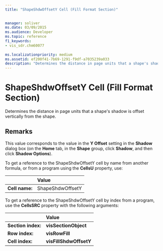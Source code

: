 ```yaml
---
title: "ShapeShdwOffsetY Cell (Fill Format Section)"
 
 
manager: soliver
ms.date: 03/09/2015
ms.audience: Developer
ms.topic: reference
f1_keywords:
- vis_sdr.chm60077
 
ms.localizationpriority: medium
ms.assetid: ef200f41-7b69-1291-f9df-a7035239a033
description: "Determines the distance in page units that a shape's shadow is offset vertically from the shape."
---
```


# ShapeShdwOffsetY Cell (Fill Format Section)

Determines the distance in page units that a shape's shadow is offset vertically from the shape.
  
## Remarks

This value corresponds to the value in the **Y Offset** setting in the **Shadow** dialog box (on the **Home** tab, in the **Shape** group, click **Shadow**, and then click **Shadow Options**).
  
To get a reference to the ShapeShdwOffsetY cell by name from another formula, or from a program using the **CellsU** property, use: 
  
||Value |
|:-----|:-----|
| **Cell name:**  <br/> | ShapeShdwOffsetY  <br/> |
   
To get a reference to the ShapeShdwOffsetY cell by index from a program, use the **CellsSRC** property with the following arguments: 
  
||Value |
|:-----|:-----|
| **Section index:**  <br/> |**visSectionObject** <br/> |
| **Row index:**  <br/> |**visRowFill** <br/> |
| **Cell index:**  <br/> |**visFillShdwOffsetY** <br/> |
   


